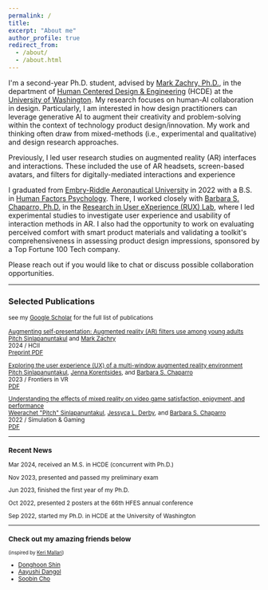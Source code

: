 ```yaml
---
permalink: /
title:
excerpt: "About me"
author_profile: true
redirect_from: 
  - /about/
  - /about.html
---
```


I'm a second-year Ph.D. student, advised by [Mark Zachry, Ph.D.][mark], in the department of [Human Centered Design & Engineering][hcde] (HCDE) at the [University of Washington][uw]. My research focuses on human-AI collaboration in design. Particularly, I am interested in how design practitioners can leverage generative AI to augment their creativity and problem-solving within the context of technology product design/innovation. My work and thinking often draw from mixed-methods (i.e., experimental and qualitative) and design research approaches.

Previously, I led user research studies on augmented reality (AR) interfaces and interactions. These included the use of AR headsets, screen-based avatars, and filters for digitally-mediated interactions and experience

I graduated from [Embry-Riddle Aeronautical University][erau] in 2022 with a B.S. in [Human Factors Psychology][hf]. There, I worked closely with [Barbara S. Chaparro, Ph.D.][barb] in the [Research in User eXperience (RUX) Lab][rux], where I led experimental studies to investigate user experience and usability of interaction methods in AR. I also had the opportunity to work on evaluating perceived comfort with smart product materials and validating a toolkit's comprehensiveness in assessing product design impressions, sponsored by a Top Fortune 100 Tech company.

Please reach out if you would like to chat or discuss possible collaboration opportunities.

-----

### Selected Publications

<small> see my [Google Scholar](https://scholar.google.com/citations?user=_RGPf2gAAAAJ&hl=en&oi=ao) for the full list of publications

[Augmenting self-presentation: Augmented reality (AR) filters use among young adults](https://wspitch.github.io/files/Augmenting-Self-Presentation.pdf) <br>
[Pitch Sinlapanuntakul][pitch] and
[Mark Zachry][mark] <br>
2024 / HCII <br>
[Preprint PDF](https://wspitch.github.io/files/Augmenting-Self-Presentation.pdf)

[Exploring the user experience (UX) of a multi-window augmented reality environment](https://doi.org/10.3389/frvir.2023.1194019) <br>
[Pitch Sinlapanuntakul][pitch],
[Jenna Korentsides][jenna], and
[Barbara S. Chaparro][barb] <br>
2023 / Frontiers in VR <br>
[PDF](https://wspitch.github.io/files/UX_Multi-Window_AR.pdf)

[Understanding the effects of mixed reality on video game satisfaction, enjoyment, and performance](https://doi.org/10.1177/10468781221094473) <br>
[Weerachet "Pitch" Sinlapanuntakul][pitch],
[Jessyca L. Derby][jess], and
[Barbara S. Chaparro][barb] <br>
2022 / Simulation & Gaming <br>
[PDF](https://wspitch.github.io/files/MR_Gaming.pdf)

-----

### Recent News

Mar 2024, received an M.S. in HCDE (concurrent with Ph.D.)

Nov 2023, presented and passed my preliminary exam

Jun 2023, finished the first year of my Ph.D.

Oct 2022, presented 2 posters at the 66th HFES annual conference

Sep 2022, started my Ph.D. in HCDE at the University of Washington

-----

### Check out my amazing friends below
<small> (inspired by [Keri Mallari][keri]) </small>
- [Donghoon Shin][donghoon]
- [Aayushi Dangol][aayushi]
- [Soobin Cho][soobin]





[erau]: https://daytonabeach.erau.edu
[hcde]: https://hcde.washington.edu
[hf]: https://daytonabeach.erau.edu/college-arts-sciences/human-factors
[rux]: https://daytonabeach.erau.edu/about/labs/research-user-experience
[uw]: https://washington.edu


[aayushi]: https://aayushidangol.net/
[andy]: https://linkedin.com/in/soohyunmoon
[connie]: https://linkedin.com/in/connie-hyyang
[donghoon]: https://donghoon.io
[emma]: https://ej-mcdonnell.github.io
[joey]: http://students.washington.edu/schaferj/
[jon]: https://jonfroehlich.github.io
[julie]: https://julievera.notion.site/julievera/
[kate]: https://kateringland.com
[keri]: https://keri.xyz
[leah]: https://hcde.washington.edu/findlater
[mark]: https://hcde.washington.edu/zachry
[pitch]: https://wspitch.github.io
[soobin]: https://5oobin.github.io/website/
[sophie]: https://linkedin.com/in/sophieparkdesign
[tessa]: https://tessaeagle.github.io


[barb]: https://faculty.erau.edu/Barbara.Chaparro
[carmen]: https://linkedin.com/in/carmen-van-ommen
[crystal]: https://linkedin.com/in/crystal-fausett
[jenna]: https://linkedin.com/in/jenna-korentsides
[jess]: https://linkedin.com/in/jessycaderby
[jose]: https://linkedin.com/in/jose-mathew787
[katlyn]: https://linkedin.com/in/katlyn-skilton
[keebler]: https://faculty.erau.edu/Joseph.Keebler
[kelly]: https://linkedin.com/in/kellyjuneharris
